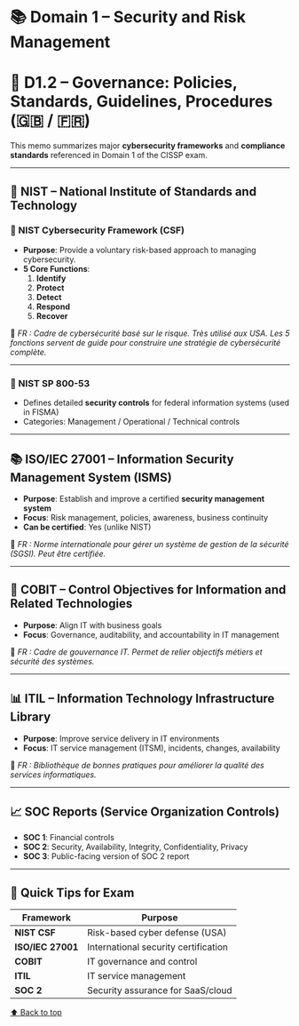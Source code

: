 # <a name="top"></a>


# 📚 Domain 1 – Security and Risk Management

# 📘 D1.2 – Governance: Policies, Standards, Guidelines, Procedures (🇬🇧 / 🇫🇷)

This memo summarizes major **cybersecurity frameworks** and **compliance standards** referenced in Domain 1 of the CISSP exam.

---

## 🔧 NIST – National Institute of Standards and Technology

### 📘 NIST Cybersecurity Framework (CSF)

- **Purpose**: Provide a voluntary risk-based approach to managing cybersecurity.
- **5 Core Functions**:
  1. **Identify**
  2. **Protect**
  3. **Detect**
  4. **Respond**
  5. **Recover**

🧠 _FR : Cadre de cybersécurité basé sur le risque. Très utilisé aux USA. Les 5 fonctions servent de guide pour construire une stratégie de cybersécurité complète._

---

### 📘 NIST SP 800-53

- Defines detailed **security controls** for federal information systems (used in FISMA)
- Categories: Management / Operational / Technical controls

---

## 📚 ISO/IEC 27001 – Information Security Management System (ISMS)

- **Purpose**: Establish and improve a certified **security management system**
- **Focus**: Risk management, policies, awareness, business continuity
- **Can be certified**: Yes (unlike NIST)

🧠 _FR : Norme internationale pour gérer un système de gestion de la sécurité (SGSI). Peut être certifiée._

---

## 🧱 COBIT – Control Objectives for Information and Related Technologies

- **Purpose**: Align IT with business goals
- **Focus**: Governance, auditability, and accountability in IT management

🧠 _FR : Cadre de gouvernance IT. Permet de relier objectifs métiers et sécurité des systèmes._

---

## 📊 ITIL – Information Technology Infrastructure Library

- **Purpose**: Improve service delivery in IT environments
- **Focus**: IT service management (ITSM), incidents, changes, availability

🧠 _FR : Bibliothèque de bonnes pratiques pour améliorer la qualité des services informatiques._

---

## 📈 SOC Reports (Service Organization Controls)

- **SOC 1**: Financial controls
- **SOC 2**: Security, Availability, Integrity, Confidentiality, Privacy
- **SOC 3**: Public-facing version of SOC 2 report

---

## 🧠 Quick Tips for Exam

| Framework         | Purpose                              |
| ----------------- | ------------------------------------ |
| **NIST CSF**      | Risk-based cyber defense (USA)       |
| **ISO/IEC 27001** | International security certification |
| **COBIT**         | IT governance and control            |
| **ITIL**          | IT service management                |
| **SOC 2**         | Security assurance for SaaS/cloud    |

[⬆️ Back to top](#top)
